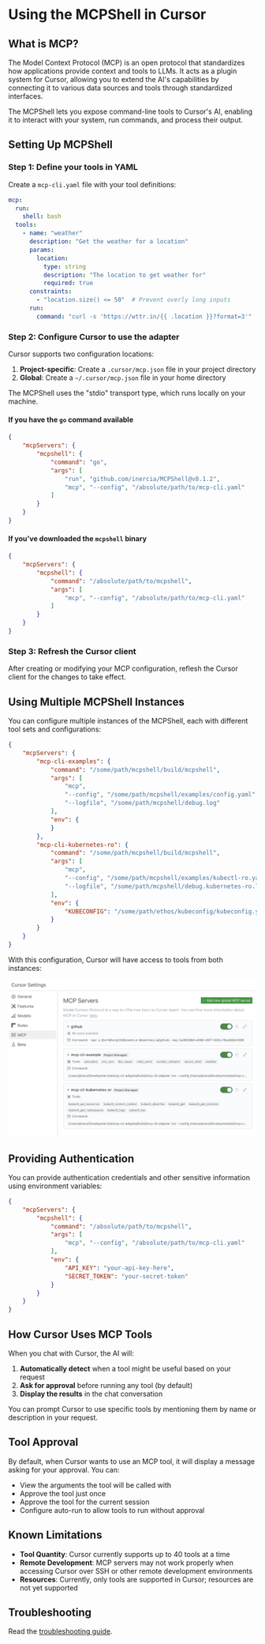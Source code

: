 # Using the MCPShell in Cursor

## What is MCP?

The Model Context Protocol (MCP) is an open protocol that standardizes how applications provide context and tools to LLMs. It acts as a plugin system for Cursor, allowing you to extend the AI's capabilities by connecting it to various data sources and tools through standardized interfaces.

The MCPShell lets you expose command-line tools to Cursor's AI, enabling it to interact with your system, run commands, and process their output.

## Setting Up MCPShell

### Step 1: Define your tools in YAML

Create a `mcp-cli.yaml` file with your tool definitions:

```yaml
mcp:
  run:
    shell: bash
  tools:
    - name: "weather"
      description: "Get the weather for a location"
      params:
        location:
          type: string
          description: "The location to get weather for"
          required: true
      constraints:
        - "location.size() <= 50"  # Prevent overly long inputs
      run:
        command: "curl -s 'https://wttr.in/{{ .location }}?format=3'"
```

### Step 2: Configure Cursor to use the adapter

Cursor supports two configuration locations:

1. **Project-specific**: Create a `.cursor/mcp.json` file in your project directory
2. **Global**: Create a `~/.cursor/mcp.json` file in your home directory

The MCPShell uses the "stdio" transport type, which runs locally on your machine.

#### If you have the `go` command available

```json
{
    "mcpServers": {
        "mcpshell": {
            "command": "go",
            "args": [
                "run", "github.com/inercia/MCPShell@v0.1.2",
                "mcp", "--config", "/absolute/path/to/mcp-cli.yaml"
            ]
        }
    }
}
```

#### If you've downloaded the `mcpshell` binary

```json
{
    "mcpServers": {
        "mcpshell": {
            "command": "/absolute/path/to/mcpshell",
            "args": [
                "mcp", "--config", "/absolute/path/to/mcp-cli.yaml"
            ]
        }
    }
}
```

### Step 3: Refresh the Cursor client

After creating or modifying your MCP configuration, reflesh the Cursor client for the changes to take effect.

## Using Multiple MCPShell Instances

You can configure multiple instances of the MCPShell, each with different tool sets and configurations:

```json
{
    "mcpServers": {
        "mcp-cli-examples": {
            "command": "/some/path/mcpshell/build/mcpshell",
            "args": [
                "mcp",
                "--config", "/some/path/mcpshell/examples/config.yaml",
                "--logfile", "/some/path/mcpshell/debug.log"
            ],
            "env": {
            }
        },
        "mcp-cli-kubernetes-ro": {
            "command": "/some/path/mcpshell/build/mcpshell",
            "args": [
                "mcp",
                "--config", "/some/path/mcpshell/examples/kubectl-ro.yaml",
                "--logfile", "/some/path/mcpshell/debug.kubernetes-ro.log"
            ],
            "env": {
                "KUBECONFIG": "/some/path/ethos/kubeconfig/kubeconfig.yaml"
            }
        }
    }
}
```

With this configuration, Cursor will have access to tools from both instances:

![Multiple MCP tools in Cursor](cursor-config-1.png)

## Providing Authentication

You can provide authentication credentials and other sensitive information using environment variables:

```json
{
    "mcpServers": {
        "mcpshell": {
            "command": "/absolute/path/to/mcpshell",
            "args": [
                "mcp", "--config", "/absolute/path/to/mcp-cli.yaml"
            ],
            "env": {
                "API_KEY": "your-api-key-here",
                "SECRET_TOKEN": "your-secret-token"
            }
        }
    }
}
```

## How Cursor Uses MCP Tools

When you chat with Cursor, the AI will:

1. **Automatically detect** when a tool might be useful based on your request
2. **Ask for approval** before running any tool (by default)
3. **Display the results** in the chat conversation

You can prompt Cursor to use specific tools by mentioning them by name or description in your request.

## Tool Approval

By default, when Cursor wants to use an MCP tool, it will display a message asking for your approval. You can:

- View the arguments the tool will be called with
- Approve the tool just once
- Approve the tool for the current session
- Configure auto-run to allow tools to run without approval

## Known Limitations

- **Tool Quantity**: Cursor currently supports up to 40 tools at a time
- **Remote Development**: MCP servers may not work properly when accessing Cursor over SSH or other remote development environments
- **Resources**: Currently, only tools are supported in Cursor; resources are not yet supported

## Troubleshooting

Read the [troubleshooting guide](troubleshooting.md).
